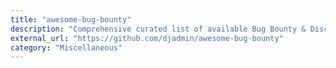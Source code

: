 ```yaml
---
title: "awesome-bug-bounty"
description: "Comprehensive curated list of available Bug Bounty & Disclosure Programs and write-ups by @djadmin."
external_url: "https://github.com/djadmin/awesome-bug-bounty"
category: "Miscellaneous"
---
```

